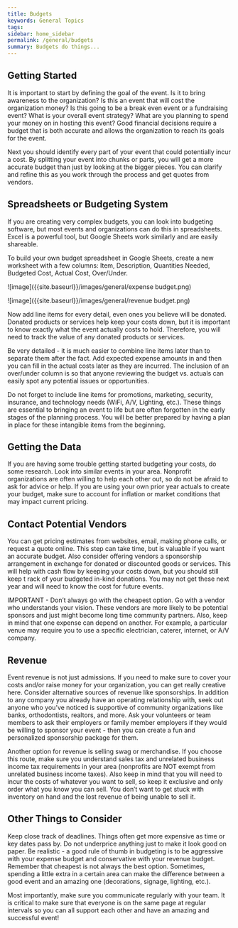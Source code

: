 ```yaml
---
title: Budgets
keywords: General Topics
tags:
sidebar: home_sidebar
permalink: /general/budgets
summary: Budgets do things...
---
```

## Getting Started

It is important to start by defining the goal of the event. Is it to bring awareness to the organization? Is this an event that will cost the organization money? Is this going to be a break even event or a fundraising event? What is your overall event strategy? What are you planning to spend your money on in hosting this event? Good financial decisions require a budget that is both accurate and allows the organization to reach its goals for the event.

Next you should identify every part of your event that could potentially incur a cost. By splitting your event into chunks or parts, you will get a more accurate budget than just by looking at the bigger pieces. You can clarify and refine this as you work through the process and get quotes from vendors.

## Spreadsheets or Budgeting System

If you are creating very complex budgets, you can look into budgeting software, but most events and organizations can do this in spreadsheets. Excel is a powerful tool, but Google Sheets work similarly and are easily shareable.

To build your own budget spreadsheet in Google Sheets, create a new worksheet with a few columns: Item, Description, Quantities Needed, Budgeted Cost, Actual Cost, Over/Under. 

![image]({{site.baseurl}}/images/general/expense budget.png)

![image]({{site.baseurl}}/images/general/revenue budget.png)


Now add line items for every detail, even ones you believe will be donated. Donated products or services help keep your costs down, but it is important to know exactly what the event actually costs to hold. Therefore, you will need to track the value of any donated products or services. 

Be very detailed - it is much easier to combine line items later than to separate them after the fact. Add expected expense amounts in and then you can fill in the actual costs later as they are incurred. The inclusion of an over/under column is so that anyone reviewing the budget vs. actuals can easily spot any potential issues or opportunities.

Do not forget to include line items for promotions, marketing, security, insurance, and technology needs (WiFi, A/V, Lighting, etc.). These things are essential to bringing an event to life but are often forgotten in the early stages of the planning process. You will be better prepared by having a plan in place for these intangible items from the beginning.

## Getting the Data

If you are having some trouble getting started budgeting your costs, do some research. Look into similar events in your area. Nonprofit organizations are often willing to help each other out, so do not be afraid to ask for advice or help. If you are using your own prior year actuals to create your budget, make sure to account for inflation or market conditions that may impact current pricing.

## Contact Potential Vendors

You can get pricing estimates from websites, email, making phone calls, or request a quote online. This step can take time, but is valuable if you want an accurate budget. Also consider offering vendors a sponsorship arrangement in exchange for donated or discounted goods or services. This will help with cash flow by keeping your costs down, but you should still keep t rack of your budgeted in-kind donations. You may not get these next year and will need to know the cost for future events.

IMPORTANT - Don’t always go with the cheapest option. Go with a vendor who understands your vision. These vendors are more likely to be potential sponsors and just might become long time community partners. Also, keep in mind that one expense can depend on another. For example, a particular venue may require you to use a specific electrician, caterer, internet, or A/V company.

## Revenue

Event revenue is not just admissions. If you need to make sure to cover your costs and/or raise money for your organization, you can get really creative here. Consider alternative sources of revenue like sponsorships. In addition to any company you already have an operating relationship with, seek out anyone who you’ve noticed is supportive of community organizations like banks, orthodontists, realtors, and more. Ask your volunteers or team members to ask their employers or family member employers if they would be willing to sponsor your event - then you can create a fun and personalized sponsorship package for them.

Another option for revenue is selling swag or merchandise. If you choose this route, make sure you understand sales tax and unrelated business income tax requirements in your area (nonprofits are NOT exempt from unrelated business income taxes). Also keep in mind that you will need to incur the costs of whatever you want to sell, so keep it exclusive and only order what you know you can sell. You don’t want to get stuck with inventory on hand and the lost revenue of being unable to sell it.

## Other Things to Consider

Keep close track of deadlines. Things often get more expensive as time or key dates pass by. Do not underprice anything just to make it look good on paper. Be realistic - a good rule of thumb in budgeting is to be aggressive with your expense budget and conservative with your revenue budget. 
Remember that cheapest is not always the best option. Sometimes, spending a little extra in a certain area can make the difference between a good event and an amazing one (decorations, signage, lighting, etc.).

Most importantly, make sure you communicate regularly with your team. It is critical to make sure that everyone is on the same page at regular intervals so you can all support each other and have an amazing and successful event!


